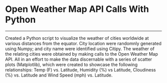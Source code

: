 
# Open Weather Map API Calls With Python

-------------------------------------------------------

Created a Python script to visualize the weather of cities worldwide at various distances from the equator. City location were randomnly generated using Numpy; and city name were identified using Citipy.  The weather of the relating cities were obtained by making calls to the Open Weather Map API.  All in an effort to make the data discernable with a series of  scatter plots (Matplotlib), which were created to showcase the following relationships: Temp (F) vs. Latitude, Humidity (%) vs Latitude, Cloudiness (%) vs. Latitude and Wind Speed (mph) vs. Latitude.